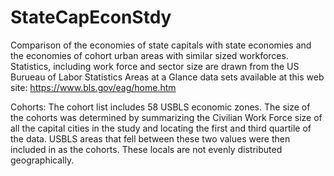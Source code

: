 # StateCapEconStdy
Comparison of the economies of state capitals with state economies and the economies of cohort urban areas with similar sized workforces.  Statistics, including work force and sector size are drawn from the US Burueau of Labor Statistics Areas at a Glance data sets available at this web site:
<https://www.bls.gov/eag/home.htm>

Cohorts:
The cohort list includes 58 USBLS economic zones.
The size of the cohorts was determined by summarizing the Civilian Work Force size of all the capital cities in the study and locating the first and third quartile of the data. USBLS areas that fell between these two values were then included in as the cohorts. These locals are not evenly distributed geographically. 
